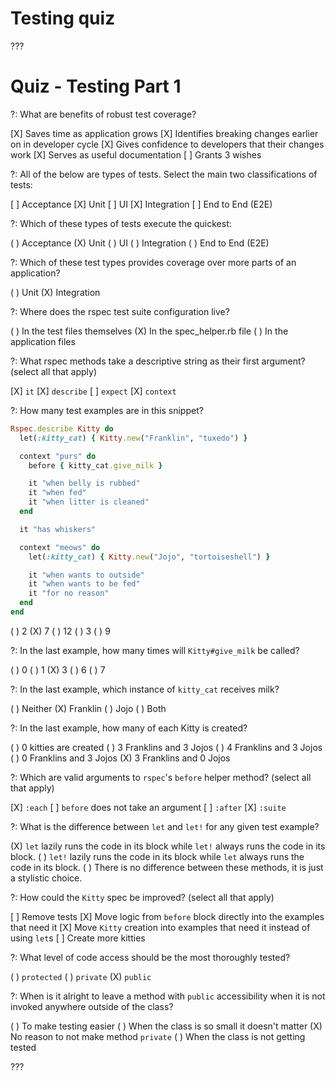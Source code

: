 # Testing quiz

???

# Quiz - Testing Part 1

?: What are benefits of robust test coverage?

[X] Saves time as application grows
[X] Identifies breaking changes earlier on in developer cycle
[X] Gives confidence to developers that their changes work
[X] Serves as useful documentation
[ ] Grants 3 wishes

?: All of the below are types of tests. Select the main two classifications of tests:

[ ] Acceptance
[X] Unit
[ ] UI
[X] Integration
[ ] End to End (E2E)

?: Which of these types of tests execute the quickest:

( ) Acceptance
(X) Unit
( ) UI
( ) Integration
( ) End to End (E2E)

?: Which of these test types provides coverage over more parts of an application?

( ) Unit
(X) Integration

?: Where does the rspec test suite configuration live?

( ) In the test files themselves
(X) In the spec_helper.rb file
( ) In the application files

?: What rspec methods take a descriptive string as their first argument? (select all that apply)

[X] `it`
[X] `describe`
[ ] `expect`
[X] `context`

?: How many test examples are in this snippet?

```ruby
Rspec.describe Kitty do
  let(:kitty_cat) { Kitty.new("Franklin", "tuxedo") }

  context "purs" do
    before { kitty_cat.give_milk }

    it "when belly is rubbed"
    it "when fed"
    it "when litter is cleaned"
  end

  it "has whiskers"

  context "meows" do
    let(:kitty_cat) { Kitty.new("Jojo", "tortoiseshell") }

    it "when wants to outside"
    it "when wants to be fed"
    it "for no reason"
  end
end
```

( ) 2
(X) 7
( ) 12
( ) 3
( ) 9

?: In the last example, how many times will `Kitty#give_milk` be called?

( ) 0
( ) 1
(X) 3
( ) 6
( ) 7

?: In the last example, which instance of `kitty_cat` receives milk?

( ) Neither
(X) Franklin
( ) Jojo
( ) Both

?: In the last example, how many of each Kitty is created?

( ) 0 kitties are created
( ) 3 Franklins and 3 Jojos
( ) 4 Franklins and 3 Jojos
( ) 0 Franklins and 3 Jojos
(X) 3 Franklins and 0 Jojos

?: Which are valid arguments to `rspec`'s `before` helper method? (select all that apply)

[X] `:each`
[ ] `before` does not take an argument
[ ] `:after`
[X] `:suite`

?: What is the difference between `let` and `let!` for any given test example?

(X) `let` lazily runs the code in its block while `let!` always runs the code in its block.
( ) `let!` lazily runs the code in its block while `let` always runs the code in its block.
( ) There is no difference between these methods, it is just a stylistic choice.

?: How could the `Kitty` spec be improved? (select all that apply)

[ ] Remove tests
[X] Move logic from `before` block directly into the examples that need it
[X] Move `Kitty` creation into examples that need it instead of using `let`s
[ ] Create more kitties

?: What level of code access should be the most thoroughly tested?

( ) `protected`
( ) `private`
(X) `public`

?: When is it alright to leave a method with `public` accessibility when it is not invoked anywhere outside of the class?

( ) To make testing easier
( ) When the class is so small it doesn't matter
(X) No reason to not make method `private`
( ) When the class is not getting tested

???
